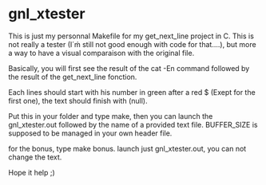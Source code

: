 # gnl_xtester
This is just my personnal Makefile for my get_next_line project in C.
This is not really a tester (I´ḿ still not good enough with code for that....),
but more a way to have a visual comparaison with the original file.

Basically, you will first see the result of the cat -En command
followed by the result of the get_next_line fonction.

Each lines should start with his number in green after a red $
(Exept for the first one), the text should finish with (null).

Put this in your folder and type make, 
then you can launch the gnl_xtester.out followed by the name of a provided text file.
BUFFER_SIZE is supposed to be managed in your own header file.

for the bonus, type make bonus.
launch just gnl_xtester.out, you can not change the text.

Hope it help ;)
